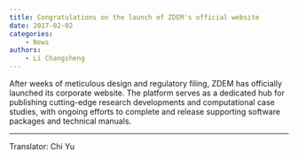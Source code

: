 ```yaml
---
title: Congratulations on the launch of ZDEM's official website
date: 2017-02-02
categories:
    - News
authors:
    - Li Changsheng
---
```



After weeks of meticulous design and regulatory filing, ZDEM has officially launched its corporate website. The platform serves as a dedicated hub for publishing cutting-edge research developments and computational case studies, with ongoing efforts to complete and release supporting software packages and technical manuals.



---

Translator: Chi Yu
